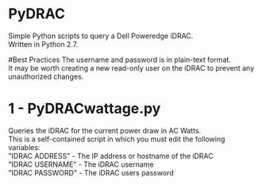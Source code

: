 # PyDRAC
Simple Python scripts to query a Dell Poweredge iDRAC.  
Written in Python 2.7.

#Best Practices
The username and password is in plain-text format.  
It may be worth creating a new read-only user on the iDRAC to prevent any unauthorized changes.

# 1 - PyDRACwattage.py
Queries the iDRAC for the current power draw in AC Watts.  
This is a self-contained script in which you must edit the following variables:  
"IDRAC ADDRESS" - The IP address or hostname of the iDRAC  
"IDRAC USERNAME" - The iDRAC username  
"IDRAC PASSWORD" - The iDRAC users password  


